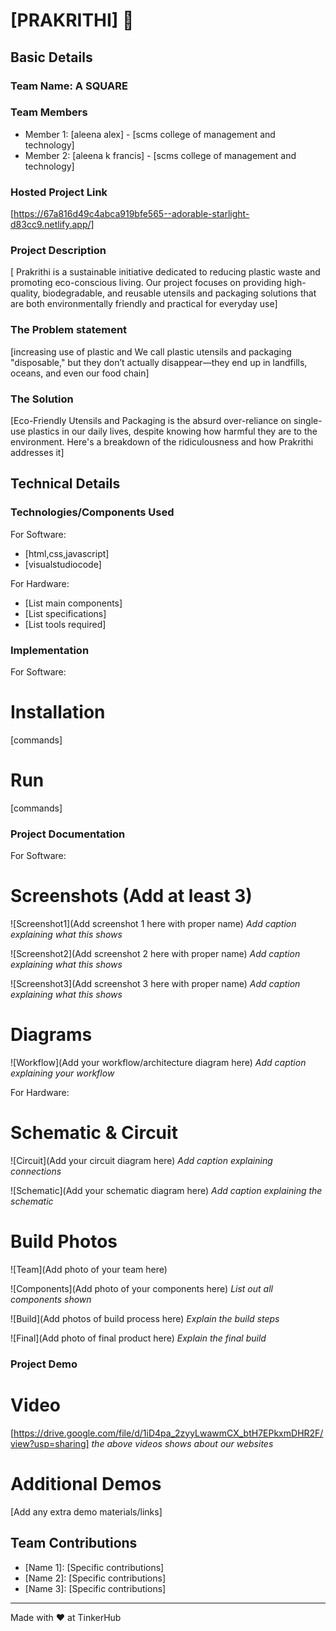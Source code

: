 # [PRAKRITHI] 🎯


## Basic Details
### Team Name: A SQUARE
### Team Members
- Member 1: [aleena alex] - [scms college of management and technology]
- Member 2: [aleena k francis] - [scms college of management and technology]


### Hosted Project Link
[https://67a816d49c4abca919bfe565--adorable-starlight-d83cc9.netlify.app/]

### Project Description
[ Prakrithi is a sustainable initiative dedicated to reducing plastic waste and promoting eco-conscious living. Our project focuses on providing high-quality, biodegradable, and reusable utensils and packaging solutions that are both environmentally friendly and practical for everyday use]

### The Problem statement
[increasing use of plastic and We call plastic utensils and packaging "disposable," but they don’t actually disappear—they end up in landfills, oceans, and even our food chain]

### The Solution
[Eco-Friendly Utensils and Packaging is the absurd over-reliance on single-use plastics in our daily lives, despite knowing how harmful they are to the environment. Here's a breakdown of the ridiculousness and how Prakrithi addresses it]

## Technical Details
### Technologies/Components Used
For Software:
- [html,css,javascript]
- [visualstudiocode]

For Hardware:
- [List main components]
- [List specifications]
- [List tools required]

### Implementation
For Software:
# Installation
[commands]

# Run
[commands]

### Project Documentation
For Software:

# Screenshots (Add at least 3)
![Screenshot1](Add screenshot 1 here with proper name)
*Add caption explaining what this shows*

![Screenshot2](Add screenshot 2 here with proper name)
*Add caption explaining what this shows*

![Screenshot3](Add screenshot 3 here with proper name)
*Add caption explaining what this shows*

# Diagrams
![Workflow](Add your workflow/architecture diagram here)
*Add caption explaining your workflow*

For Hardware:

# Schematic & Circuit
![Circuit](Add your circuit diagram here)
*Add caption explaining connections*

![Schematic](Add your schematic diagram here)
*Add caption explaining the schematic*

# Build Photos
![Team](Add photo of your team here)


![Components](Add photo of your components here)
*List out all components shown*

![Build](Add photos of build process here)
*Explain the build steps*

![Final](Add photo of final product here)
*Explain the final build*

### Project Demo
# Video
[https://drive.google.com/file/d/1iD4pa_2zyyLwawmCX_btH7EPkxmDHR2F/view?usp=sharing]
*the above videos shows about our websites*


# Additional Demos
[Add any extra demo materials/links]

## Team Contributions
- [Name 1]: [Specific contributions]
- [Name 2]: [Specific contributions]
- [Name 3]: [Specific contributions]

---
Made with ❤️ at TinkerHub

